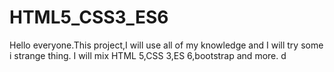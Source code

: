 # HTML5_CSS3_ES6
Hello everyone.This project,I will use all of my knowledge and I will try some i strange thing. I will mix HTML 5,CSS 3,ES 6,bootstrap and more. 
d
